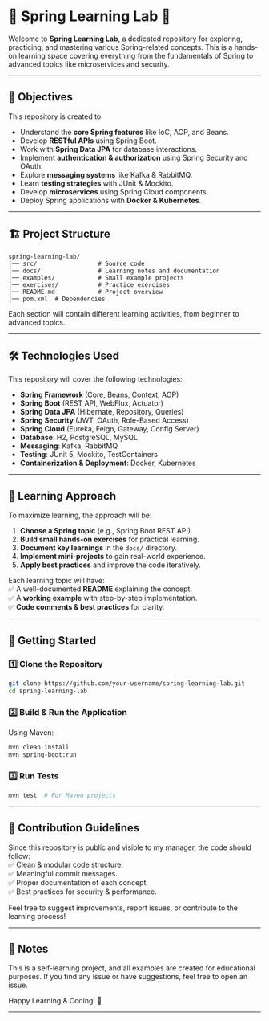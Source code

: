 # 🌱 Spring Learning Lab 🚀  

Welcome to **Spring Learning Lab**, a dedicated repository for exploring, practicing, and mastering various Spring-related concepts. This is a hands-on learning space covering everything from the fundamentals of Spring to advanced topics like microservices and security.  

---

## 📌 Objectives  
This repository is created to:  
- Understand the **core Spring features** like IoC, AOP, and Beans.  
- Develop **RESTful APIs** using Spring Boot.  
- Work with **Spring Data JPA** for database interactions.  
- Implement **authentication & authorization** using Spring Security and OAuth.  
- Explore **messaging systems** like Kafka & RabbitMQ.  
- Learn **testing strategies** with JUnit & Mockito.  
- Develop **microservices** using Spring Cloud components.  
- Deploy Spring applications with **Docker & Kubernetes**.  

---

## 🏗 Project Structure  
```
spring-learning-lab/
│── src/                 # Source code  
│── docs/                # Learning notes and documentation  
│── examples/            # Small example projects  
│── exercises/           # Practice exercises  
│── README.md            # Project overview  
│── pom.xml  # Dependencies  
```

Each section will contain different learning activities, from beginner to advanced topics.  

---

## 🛠 Technologies Used  
This repository will cover the following technologies:  
- **Spring Framework** (Core, Beans, Context, AOP)  
- **Spring Boot** (REST API, WebFlux, Actuator)  
- **Spring Data JPA** (Hibernate, Repository, Queries)  
- **Spring Security** (JWT, OAuth, Role-Based Access)  
- **Spring Cloud** (Eureka, Feign, Gateway, Config Server)  
- **Database**: H2, PostgreSQL, MySQL  
- **Messaging**: Kafka, RabbitMQ  
- **Testing**: JUnit 5, Mockito, TestContainers  
- **Containerization & Deployment**: Docker, Kubernetes  

---

## 📖 Learning Approach  
To maximize learning, the approach will be:  
1. **Choose a Spring topic** (e.g., Spring Boot REST API).  
2. **Build small hands-on exercises** for practical learning.  
3. **Document key learnings** in the `docs/` directory.  
4. **Implement mini-projects** to gain real-world experience.  
5. **Apply best practices** and improve the code iteratively.  

Each learning topic will have:  
✅ A well-documented **README** explaining the concept.  
✅ A **working example** with step-by-step implementation.  
✅ **Code comments & best practices** for clarity.  

---

## 🚀 Getting Started  
### 1️⃣ Clone the Repository  
```sh
git clone https://github.com/your-username/spring-learning-lab.git
cd spring-learning-lab
```

### 2️⃣ Build & Run the Application  
Using Maven:  
```sh
mvn clean install
mvn spring-boot:run
```

### 3️⃣ Run Tests  
```sh
mvn test  # For Maven projects
```
---

## 📌 Contribution Guidelines  
Since this repository is public and visible to my manager, the code should follow:  
✅ Clean & modular code structure.  
✅ Meaningful commit messages.  
✅ Proper documentation of each concept.  
✅ Best practices for security & performance.  

Feel free to suggest improvements, report issues, or contribute to the learning process!  

---

## 📄 Notes  
This is a self-learning project, and all examples are created for educational purposes. If you find any issue or have suggestions, feel free to open an issue.  

Happy Learning & Coding! 🚀  

---
